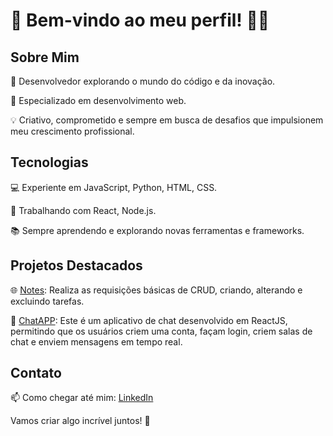 # 👋 Bem-vindo ao meu perfil! 👨‍💻

## Sobre Mim
🌟 Desenvolvedor explorando o mundo do código e da inovação.

🚀 Especializado em desenvolvimento web.

💡 Criativo, comprometido e sempre em busca de desafios que impulsionem meu crescimento profissional.

## Tecnologias
💻 Experiente em JavaScript, Python, HTML, CSS.

🔧 Trabalhando com React, Node.js.

📚 Sempre aprendendo e explorando novas ferramentas e frameworks.

## Projetos Destacados
🌐 [Notes](https://github.com/n-mlima/notes): Realiza as requisições básicas de CRUD, criando, alterando e excluindo tarefas.

🤖 [ChatAPP](https://github.com/n-mlima/case-frontend): Este é um aplicativo de chat desenvolvido em ReactJS, permitindo que os usuários criem uma conta, façam login, 
criem salas de chat e enviem mensagens em tempo real.

## Contato
📫 Como chegar até mim: [LinkedIn](https://www.linkedin.com/in/nailson-lima/)

Vamos criar algo incrível juntos! 🚀
